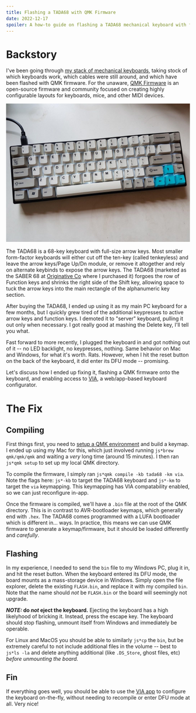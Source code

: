```yaml
---
title: Flashing a TADA68 with QMK Firmware
date: 2022-12-17
spoiler: A how-to guide on flashing a TADA68 mechanical keyboard with fully-programmable QMK firmware (with VIA support)
---
```


# Backstory

I've been going through [my stack of mechanical keyboards](), taking stock of which keyboards work, which cables were still around, and which have been flashed with QMK firmware. For the unaware, [QMK Firmware](https://docs.qmk.fm/) is an open-source firmware and community focused on creating highly configurable layouts for keyboards, mice, and other MIDI devices.

![Picture of the TADA68](./tada68.jpeg)

The TADA68 is a 68-key keyboard with full-size arrow keys. Most smaller form-factor keyboards will either cut off the ten-key (called tenkeyless) and leave the arrow keys/Page Up/Dn module, or remove it altogether and rely on alternate keybinds to expose the arrow keys. The TADA68 (marketed as the SABER 68 at [Originative Co](https://www.originativeco.com/) where I purchased it) forgoes the row of Function keys and shrinks the right side of the Shift key, allowing space to tuck the arrow keys into the main rectangle of the alphanumeric key section.

After buying the TADA68, I ended up using it as my main PC keyboard for a few months, but I quickly grew tired of the additional keypresses to active arrow keys and function keys. I demoted it to "server" keyboard, pulling it out only when necessary. I got really good at mashing the Delete key, I'll tell you what.

Fast forward to more recently, I plugged the keyboard in and got nothing out of it -- no LED backlight, no keypresses, nothing. Same behavior on Mac and Windows, for what it's worth. Rats. However, when I hit the reset button on the back of the keyboard, it did enter its DFU mode -- promising.

Let's discuss how I ended up fixing it, flashing a QMK firmware onto the keyboard, and enabling access to [VIA](https://www.caniusevia.com/), a web/app-based keyboard configurator.

# The Fix

## Compiling

First things first, you need to [setup a QMK environment](https://docs.qmk.fm/#/newbs_getting_started) and build a keymap. I ended up using my Mac for this, which just involved running `js*brew qmk/qmk/qmk` and waiting a _very_ long time (around 15 minutes). I then ran `js*qmk setup` to set up my local QMK directory.

To compile the firmware, I simply ran `js*qmk compile -kb tada68 -km via`. Note the flags here: `js*-kb` to target the TADA68 keyboard and `js*-km` to target the `via` keymapping. This keymapping has VIA compatability enabled, so we can just reconfigure in-app.

Once the firmware is compiled, we'll have a `.bin` file at the root of the QMK directory. This is in contrast to AVR-bootloader keymaps, which generally end with `.hex`. The TADA68 comes programmed with a LUFA bootloader which is different in... ways. In practice, this means we can use QMK firmware to generate a keymap/firmware, but it should be loaded differently and _carefully_.

## Flashing

In my experience, I needed to send the `bin` file to my Windows PC, plug it in, and hit the reset button. When the keyboard entered its DFU mode, the board mounts as a mass-storage device in Windows. Simply open the file explorer, delete the existing `FLASH.bin`, and replace it with my compiled `bin`. Note that the name should _not_ be `FLASH.bin` or the board will seemingly not upgrade.

**_NOTE:_ do _not_ eject the keyboard.** Ejecting the keyboard has a high likelyhood of bricking it. Instead, press the escape key. The keyboard should stop flashing, unmount itself from Windows and immediately be operable.

For Linux and MacOS you should be able to similarly `js*cp` the `bin`, but be extremely careful to not include additional files in the volume -- best to `js*ls -la` and delete anything additional (like `.DS_Store`, ghost files, etc) _before unmounting the board._

## Fin

If everything goes well, you should be able to use the [VIA app](https://www.caniusevia.com/) to configure the keyboard on-the-fly, without needing to recompile or enter DFU mode at all. Very nice!
